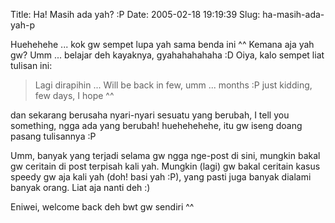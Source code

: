 Title: Ha! Masih ada yah? :P
Date: 2005-02-18 19:19:39
Slug: ha-masih-ada-yah-p

Huehehehe ... kok gw sempet lupa yah sama benda ini ^^
Kemana aja yah gw? Umm ... belajar deh kayaknya, gyahahahahaha :D
Oiya, kalo sempet liat tulisan ini:

<blockquote>Lagi dirapihin ...
Will be back in few, umm ... months :P
just kidding, few days, I hope ^^</blockquote>
dan sekarang berusaha nyari-nyari sesuatu yang berubah, I tell you something, ngga ada yang berubah! huehehehehe, itu gw iseng doang pasang tulisannya :P

Umm, banyak yang terjadi selama gw ngga nge-post di sini, mungkin bakal gw ceritain di post terpisah kali yah. Mungkin (lagi) gw bakal ceritain kasus speedy gw aja kali yah (doh! basi yah &#58;&#80;), yang pasti juga banyak dialami banyak orang. Liat aja nanti deh :)

Eniwei, welcome back deh bwt gw sendiri ^^